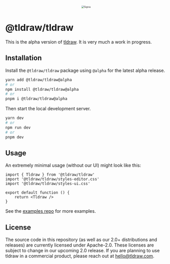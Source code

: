 <div alt style="text-align: center; transform: scale(.5);">
	<picture>
		<source media="(prefers-color-scheme: dark)" srcset="https://github.com/tldraw/tldraw-lite/raw/main/assets/github-hero-dark.png" />
		<img alt="Signia" src="https://github.com/tldraw/tldraw-lite/raw/main/assets/github-hero-light.png" />
	</picture>
</div>

# @tldraw/tldraw

This is the alpha version of [tldraw](https://beta.tldraw.com). It is very much a work in progress.

## Installation

Install the `@tldraw/tldraw` package using `@alpha` for the latest alpha release.

```bash
yarn add @tldraw/tldraw@alpha
# or
npm install @tldraw/tldraw@alpha
# or
pnpm i @tldraw/tldraw@alpha
```

Then start the local development server.

```bash
yarn dev
# or
npm run dev
# or
pnpm dev
```

## Usage

An extremely minimal usage (without our UI) might look like this:

```tsx
import { Tldraw } from '@tldraw/tldraw'
import '@tldraw/tldraw/styles-editor.css'
import '@tldraw/tldraw/styles-ui.css'

export default function () {
	return <Tldraw />
}
```

See the [examples repo](https://github.com/tldraw/tldraw-examples) for more examples.

## License

The source code in this repository (as well as our 2.0+ distributions and releases) are currently licensed under Apache-2.0. These licenses are subject to change in our upcoming 2.0 release. If you are planning to use tldraw in a commercial product, please reach out at [hello@tldraw.com](mailto://hello@tldraw.com).
